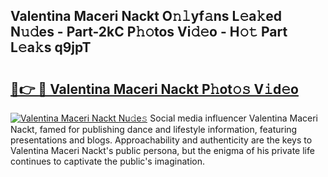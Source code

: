 ## Valentina Maceri Nackt O𝚗𝚕yf𝚊ns L𝚎a𝚔ed N𝚞𝚍es - Part-2kC P𝚑𝚘tos Vi𝚍𝚎o - H𝚘𝚝 Part L𝚎a𝚔s q9jpT

# <h2><a href="http://kfeknt.oniu.top/?m=Valentina+Maceri+Nackt">🔗👉 🔴 Valentina Maceri Nackt P𝚑ot𝚘𝚜 V𝚒d𝚎o</a></h2>

[![Valentina Maceri Nackt Nu𝚍e𝚜](https://i.imgur.com/0qMVB7G.gif)](http://kfeknt.oniu.top/?m=Valentina+Maceri+Nackt)
Social media influencer Valentina Maceri Nackt, famed for publishing dance and lifestyle information, featuring presentations and blogs. Approachability and authenticity are the keys to Valentina Maceri Nackt's public persona, but the enigma of his private life continues to captivate the public's imagination.  
